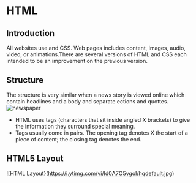 # HTML
## Introduction
All websites use and CSS. Web pages includes content, images, audio, video, or animations.There are  several versions of HTML and CSS each intended to be an improvement on the previous version.
## Structure
The structure is very similar when a news story is viewed online which contain headlines and a body and separate ections and quottes. ![newspaper](https://www.google.com/url?sa=i&url=https%3A%2F%2Fwww.nytimes.com%2F2018%2F04%2F03%2Fus%2Fmartin-luther-king-assassination-archives.html&psig=AOvVaw2QMkKDnKFzpKWXpWa6dnn7&ust=1598360025914000&source=images&cd=vfe&ved=0CAIQjRxqFwoTCPCXz57xs-sCFQAAAAAdAAAAABAD)
* HTML uses tags (characters that sit inside angled  X brackets) to give the information they surround special meaning.
* Tags usually come in pairs. The opening tag denotes  X the start of a piece of content; the closing tag denotes the end.
## HTML5 Layout
![HTML Layout}(https://i.ytimg.com/vi/Id0A7O5vgoI/hqdefault.jpg)